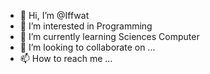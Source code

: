 - 👋 Hi, I’m @Iffwat
- 👀 I’m interested in Programming
- 🌱 I’m currently learning Sciences Computer
- 💞️ I’m looking to collaborate on ...
- 📫 How to reach me ...

<!---
Iffwat/Iffwat is a ✨ special ✨ repository because its `README.md` (this file) appears on your GitHub profile.
You can click the Preview link to take a look at your changes.
--->
